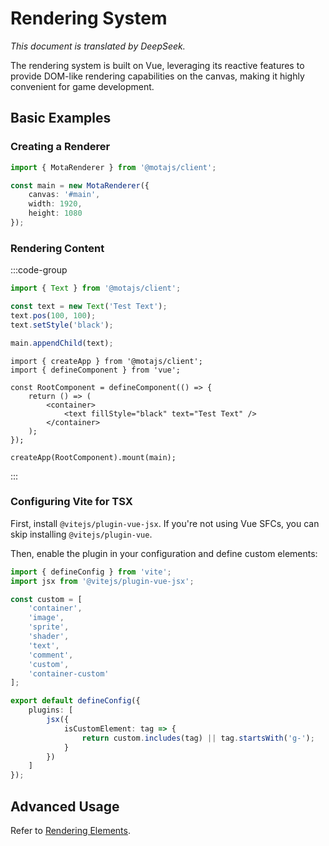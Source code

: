 # Rendering System

_This document is translated by DeepSeek._

The rendering system is built on Vue, leveraging its reactive features to provide DOM-like rendering capabilities on the canvas, making it highly convenient for game development.

## Basic Examples

### Creating a Renderer

```ts
import { MotaRenderer } from '@motajs/client';

const main = new MotaRenderer({
    canvas: '#main',
    width: 1920,
    height: 1080
});
```

### Rendering Content

:::code-group

```ts [Vanilla TS]
import { Text } from '@motajs/client';

const text = new Text('Test Text');
text.pos(100, 100);
text.setStyle('black');

main.appendChild(text);
```

```tsx [TSX]
import { createApp } from '@motajs/client';
import { defineComponent } from 'vue';

const RootComponent = defineComponent(() => {
    return () => (
        <container>
            <text fillStyle="black" text="Test Text" />
        </container>
    );
});

createApp(RootComponent).mount(main);
```

:::

### Configuring Vite for TSX

First, install `@vitejs/plugin-vue-jsx`. If you're not using Vue SFCs, you can skip installing `@vitejs/plugin-vue`.

Then, enable the plugin in your configuration and define custom elements:

```ts
import { defineConfig } from 'vite';
import jsx from '@vitejs/plugin-vue-jsx';

const custom = [
    'container',
    'image',
    'sprite',
    'shader',
    'text',
    'comment',
    'custom',
    'container-custom'
];

export default defineConfig({
    plugins: [
        jsx({
            isCustomElement: tag => {
                return custom.includes(tag) || tag.startsWith('g-');
            }
        })
    ]
});
```

## Advanced Usage

Refer to [Rendering Elements](./render-elements.md).
